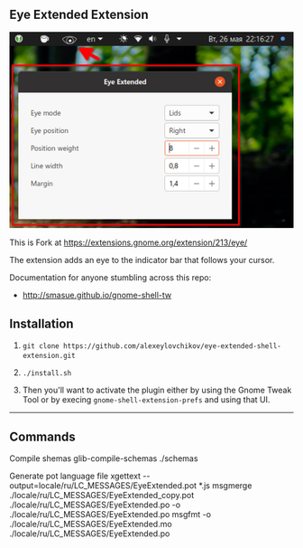 ## Eye Extended Extension

![](img/img.png) 

This is Fork at https://extensions.gnome.org/extension/213/eye/

The extension adds an eye to the indicator bar that follows your cursor.

Documentation for anyone stumbling across this repo:

* http://smasue.github.io/gnome-shell-tw

## Installation

1. `git clone https://github.com/alexeylovchikov/eye-extended-shell-extension.git`
2. `./install.sh`

3. Then you'll want to activate the plugin either by using the Gnome Tweak Tool or by execing `gnome-shell-extension-prefs` and using that UI.

---

## Commands

Compile shemas
glib-compile-schemas ./schemas

Generate pot language file
xgettext --output=locale/ru/LC_MESSAGES/EyeExtended.pot *.js
msgmerge ./locale/ru/LC_MESSAGES/EyeExtended_copy.pot ./locale/ru/LC_MESSAGES/EyeExtended.po -o ./locale/ru/LC_MESSAGES/EyeExtended.po
msgfmt -o ./locale/ru/LC_MESSAGES/EyeExtended.mo ./locale/ru/LC_MESSAGES/EyeExtended.po
